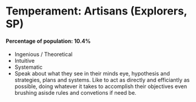 # Temperament: Artisans (Explorers, SP)

#### Percentage of population: 10.4%

+ Ingenious / Theoretical
+ Intuitive
+ Systematic
+ Speak about what they see in their minds eye, hypothesis and strategies, plans and systems. Like to act as directly and efficiantly as possible, doing whatever it takes to accomplish their objectives even brushing asisde rules and convetions if need be.
